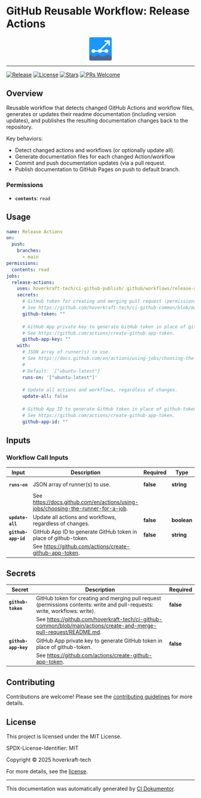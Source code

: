 <!-- header:start -->

# GitHub Reusable Workflow: Release Actions

<div align="center">
  <img src="../logo.svg" width="60px" align="center" alt="Release Actions" />
</div>

---

<!-- header:end -->

<!-- badges:start -->

[![Release](https://img.shields.io/github/v/release/hoverkraft-tech/ci-github-publish)](https://github.com/hoverkraft-tech/ci-github-publish/releases)
[![License](https://img.shields.io/github/license/hoverkraft-tech/ci-github-publish)](http://choosealicense.com/licenses/mit/)
[![Stars](https://img.shields.io/github/stars/hoverkraft-tech/ci-github-publish?style=social)](https://img.shields.io/github/stars/hoverkraft-tech/ci-github-publish?style=social)
[![PRs Welcome](https://img.shields.io/badge/PRs-welcome-brightgreen.svg)](https://github.com/hoverkraft-tech/ci-github-publish/blob/main/CONTRIBUTING.md)

<!-- badges:end -->

<!--
// jscpd:ignore-start
-->

<!-- overview:start -->

## Overview

Reusable workflow that detects changed GitHub Actions and workflow files,
generates or updates their readme documentation (including version updates),
and publishes the resulting documentation changes back to the repository.

Key behaviors:
- Detect changed actions and workflows (or optionally update all).
- Generate documentation files for each changed Action/workflow
- Commit and push documentation updates (via a pull request.
- Publish documentation to GitHub Pages on push to default branch.

### Permissions

- **`contents`**: `read`

<!-- overview:end -->

<!-- usage:start -->

## Usage

```yaml
name: Release Actions
on:
  push:
    branches:
      - main
permissions:
  contents: read
jobs:
  release-actions:
    uses: hoverkraft-tech/ci-github-publish/.github/workflows/release-actions.yml@00adc3757296add499b60fd72a124b06974a100e # 0.10.1
    secrets:
      # GitHub token for creating and merging pull request (permissions contents: write and pull-requests: write, workflows: write).
      # See https://github.com/hoverkraft-tech/ci-github-common/blob/main/actions/create-and-merge-pull-request/README.md.
      github-token: ""

      # GitHub App private key to generate GitHub token in place of github-token.
      # See https://github.com/actions/create-github-app-token.
      github-app-key: ""
    with:
      # JSON array of runner(s) to use.
      # See https://docs.github.com/en/actions/using-jobs/choosing-the-runner-for-a-job.
      #
      # Default: `["ubuntu-latest"]`
      runs-on: '["ubuntu-latest"]'

      # Update all actions and workflows, regardless of changes.
      update-all: false

      # GitHub App ID to generate GitHub token in place of github-token.
      # See https://github.com/actions/create-github-app-token.
      github-app-id: ""
```

<!-- usage:end -->

<!-- inputs:start -->

## Inputs

### Workflow Call Inputs

| **Input**           | **Description**                                                                    | **Required** | **Type**    | **Default**         |
| ------------------- | ---------------------------------------------------------------------------------- | ------------ | ----------- | ------------------- |
| **`runs-on`**       | JSON array of runner(s) to use.                                                    | **false**    | **string**  | `["ubuntu-latest"]` |
|                     | See <https://docs.github.com/en/actions/using-jobs/choosing-the-runner-for-a-job>. |              |             |                     |
| **`update-all`**    | Update all actions and workflows, regardless of changes.                           | **false**    | **boolean** | `false`             |
| **`github-app-id`** | GitHub App ID to generate GitHub token in place of github-token.                   | **false**    | **string**  | -                   |
|                     | See <https://github.com/actions/create-github-app-token>.                          |              |             |                     |

<!-- inputs:end -->

<!-- secrets:start -->

## Secrets

| **Secret**           | **Description**                                                                                                              | **Required** |
| -------------------- | ---------------------------------------------------------------------------------------------------------------------------- | ------------ |
| **`github-token`**   | GitHub token for creating and merging pull request (permissions contents: write and pull-requests: write, workflows: write). | **false**    |
|                      | See <https://github.com/hoverkraft-tech/ci-github-common/blob/main/actions/create-and-merge-pull-request/README.md>.         |              |
| **`github-app-key`** | GitHub App private key to generate GitHub token in place of github-token.                                                    | **false**    |
|                      | See <https://github.com/actions/create-github-app-token>.                                                                    |              |

<!-- secrets:end -->

<!-- outputs:start -->
<!-- outputs:end -->

<!-- examples:start -->
<!-- examples:end -->

<!-- contributing:start -->

## Contributing

Contributions are welcome! Please see the [contributing guidelines](https://github.com/hoverkraft-tech/ci-github-publish/blob/main/CONTRIBUTING.md) for more details.

<!-- contributing:end -->

<!-- security:start -->
<!-- security:end -->

<!-- license:start -->

## License

This project is licensed under the MIT License.

SPDX-License-Identifier: MIT

Copyright © 2025 hoverkraft-tech

For more details, see the [license](http://choosealicense.com/licenses/mit/).

<!-- license:end -->

<!-- generated:start -->

---

This documentation was automatically generated by [CI Dokumentor](https://github.com/hoverkraft-tech/ci-dokumentor).

<!-- generated:end -->

<!--
// jscpd:ignore-end
-->
